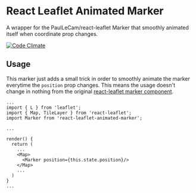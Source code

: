 # React Leaflet Animated Marker

A wrapper for the PaulLeCam/react-leaflet Marker that smoothly animated itself when coordinate prop changes.

[![Code Climate](https://codeclimate.com/github/alcmoraes/react-leaflet-animated-marker/badges/gpa.svg)](https://codeclimate.com/github/alcmoraes/react-leaflet-animated-marker)

## Usage

This marker just adds a small trick in order to smoothly animate the marker everytime the `position` prop changes.
This means the usage doesn't change in nothing from the original [react-leaflet marker component](https://react-leaflet.js.org/docs/en/components.html#marker).

```
...
import { L } from 'leaflet';
import { Map, TileLayer } from 'react-leaflet';
import Marker from 'react-leaflet-animated-marker';

...

render() {
  return (
    ...
    <Map>
      <Marker position={this.state.position}/>
    </Map>
    ...
  )
}
...
```
